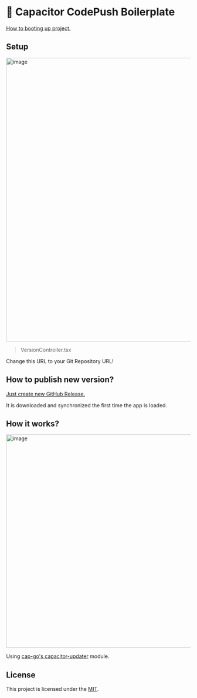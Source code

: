 # 🧩 Capacitor CodePush Boilerplate

[How to booting up project.](https://github.com/rhea-so-lab/react-vite-capacitor-boilerplate)

## Setup

<img width="771" alt="image" src="https://github.com/rhea-so-lab/capacitor-codepush-boilerplate/assets/25793226/bc88f4fc-38a4-42b5-82f4-1e07486272e8">

> VersionController.tsx

Change this URL to your Git Repository URL!

## How to publish new version?

[Just create new GitHub Release.](https://docs.github.com/en/repositories/releasing-projects-on-github/managing-releases-in-a-repository)

It is downloaded and synchronized the first time the app is loaded.

## How it works?

<img width="580" alt="image" src="https://github.com/rhea-so-lab/capacitor-codepush-boilerplate/assets/25793226/7983e46c-ca80-4402-8dc7-4c71931bd1cc">

Using [cap-go's capacitor-updater](https://github.com/Cap-go/capacitor-updater) module.

## License

This project is licensed under the [MIT](./LICENSE).
